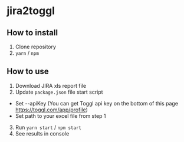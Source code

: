 # jira2toggl

## How to install
1. Clone repository
2. `yarn` / `npm`

## How to use
1. Download JIRA xls report file
2. Update `package.json` file start script

- Set --apiKey (You can get Toggl api key on the bottom of this page https://toggl.com/app/profile)
- Set path to your excel file from step 1

3. Run `yarn start` / `npm start`
4. See results in console

